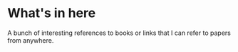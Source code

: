 # What's in here

A bunch of interesting references to books or links that I can refer to papers
from anywhere.
